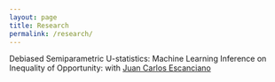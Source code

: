 ```yaml
---
layout: page
title: Research
permalink: /research/
---
```


Debiased Semiparametric U-statistics: Machine Learning Inference on Inequality of Opportunity: with 
[Juan Carlos Escanciano](https://sites.google.com/view/juancarlosescanciano/home?authuser=0)